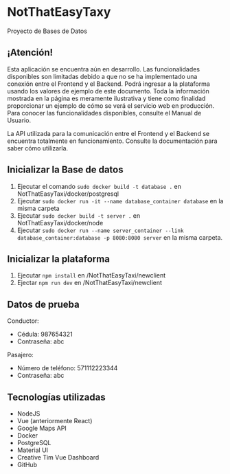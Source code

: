 # NotThatEasyTaxy

Proyecto de Bases de Datos

## ¡Atención!

Esta aplicación se encuentra aún en desarrollo. Las funcionalidades disponibles son limitadas debido a que no se ha implementado una conexión entre el Frontend y el Backend. Podrá ingresar a la plataforma
usando los valores de ejemplo de este documento. Toda la información mostrada en la página es meramente ilustrativa y tiene como finalidad proporcionar un ejemplo de cómo se verá el servicio web en producción. Para conocer las funcionalidades disponibles, consulte el Manual de Usuario.

La API utilizada para la comunicación entre el Frontend y el Backend se encuentra totalmente
en funcionamiento. Consulte la documentación para saber cómo utilizarla.

## Inicializar la Base de datos

1. Ejecutar el comando `sudo docker build -t database .` en NotThatEasyTaxi/docker/postgresql
2. Ejecutar `sudo docker run -it --name database_container database` en la misma carpeta
3. Ejecutar `sudo docker build -t server .` en NotThatEasyTaxi/docker/node
4. Ejecutar `sudo docker run --name server_container --link database_container:database -p 8080:8080 server` en la misma carpeta.

## Inicializar la plataforma

1. Ejecutar `npm install` en /NotThatEasyTaxi/newclient
2. Ejectar `npm run dev` en /NotThatEasyTaxi/newclient

## Datos de prueba

Conductor:
  * Cédula: 987654321
  * Contraseña: abc

Pasajero:
  * Número de teléfono: 571112223344
  * Contraseña: abc

## Tecnologías utilizadas

- NodeJS
- Vue (anteriormente React)
- Google Maps API
- Docker
- PostgreSQL
- Material UI
- Creative Tim Vue Dashboard
- GitHub
